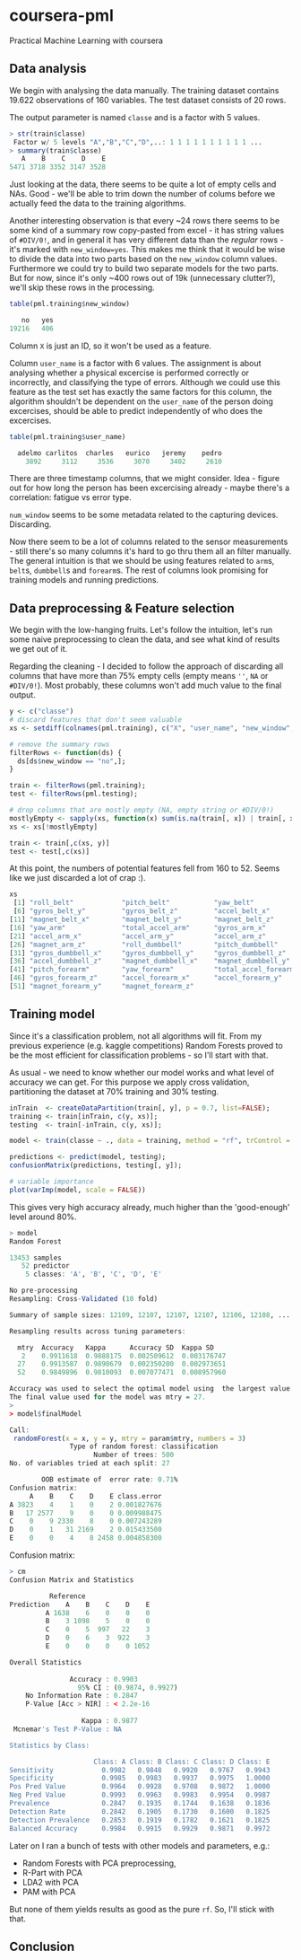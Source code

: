 # coursera-pml
Practical Machine Learning with coursera

## Data analysis

We begin with analysing the data manually. The training dataset contains 19.622 observations of 160 variables. The test dataset consists of 20 rows.

The output parameter is named `classe` and is a factor with 5 values.

```R
> str(train$classe)
 Factor w/ 5 levels "A","B","C","D",..: 1 1 1 1 1 1 1 1 1 1 ...
> summary(train$classe)
   A    B    C    D    E 
5471 3718 3352 3147 3528 
```

Just looking at the data, there seems to be quite a lot of empty cells and NAs. Good - we'll be able to trim down the number of colums before we actually feed the data to the training algorithms.

Another interesting observation is that every ~24 rows there seems to be some kind of a summary row copy-pasted from excel - it has string values of `#DIV/0!`, and in general it has very different data than the _regular_ rows - it's marked with `new_window=yes`. This makes me think that it would be wise to divide the data into two parts based on the `new_window` column values. Furthermore we could try to build two separate models for the two parts. But for now, since it's only ~400 rows out of 19k (unnecessary clutter?), we'll skip these rows in the processing.


```R
table(pml.training$new_window)

   no   yes 
19216   406 
```

Column `X` is just an ID, so it won't be used as a feature.

Column `user_name` is a factor with 6 values. The assignment is about analysing whether a physical excercise is performed correctly or incorrectly, and classifying the type of errors. Although we could use this feature as the test set has exactly the same factors for this column, the algorithm shouldn't be dependent on the `user_name` of the person doing excercises, should be able to predict independently of who does the excercises.

```R
table(pml.training$user_name)

  adelmo carlitos  charles   eurico   jeremy    pedro 
    3892     3112     3536     3070     3402     2610 
```

There are three timestamp columns, that we might consider. Idea - figure out for how long the person has been excercising already - maybe there's a correlation: fatigue vs error type.

`num_window` seems to be some metadata related to the capturing devices. Discarding.

Now there seem to be a lot of columns related to the sensor measurements - still there's so many columns it's hard to go thru them all an filter manually. The general intuition is that we should be using features related to `arm`s, `belt`s, `dumbbell`s and `forearm`s. The rest of columns look promising for training models and running predictions.

## Data preprocessing & Feature selection

We begin with the low-hanging fruits. Let's follow the intuition, let's run some naive preprocessing to clean the data, and see what kind of results we get out of it.

Regarding the cleaning - I decided to follow the approach of discarding all columns that have more than 75% empty cells (empty means `''`, `NA` or `#DIV/0!`). Most probably, these columns won't add much value to the final output.

```R
y <- c("classe")
# discard features that don't seem valuable
xs <- setdiff(colnames(pml.training), c("X", "user_name", "new_window", "num_window", "raw_timestamp_part_1", "raw_timestamp_part_2", "cvtd_timestamp", "classe"))

# remove the summary rows
filterRows <- function(ds) {
  ds[ds$new_window == "no",];
}

train <- filterRows(pml.training);
test <- filterRows(pml.testing);

# drop columns that are mostly empty (NA, empty string or #DIV/0!)
mostlyEmpty <- sapply(xs, function(x) sum(is.na(train[, x]) | train[, x] == "" | train[, x] == "#DIV/0!") > 0.75 * nrow(train))
xs <- xs[!mostlyEmpty]

train <- train[,c(xs, y)]
test <- test[,c(xs)]
```

At this point, the numbers of potential features fell from 160 to 52. Seems like we just discarded a lot of crap :).

```R
xs
 [1] "roll_belt"            "pitch_belt"           "yaw_belt"             "total_accel_belt"     "gyros_belt_x"        
 [6] "gyros_belt_y"         "gyros_belt_z"         "accel_belt_x"         "accel_belt_y"         "accel_belt_z"        
[11] "magnet_belt_x"        "magnet_belt_y"        "magnet_belt_z"        "roll_arm"             "pitch_arm"           
[16] "yaw_arm"              "total_accel_arm"      "gyros_arm_x"          "gyros_arm_y"          "gyros_arm_z"         
[21] "accel_arm_x"          "accel_arm_y"          "accel_arm_z"          "magnet_arm_x"         "magnet_arm_y"        
[26] "magnet_arm_z"         "roll_dumbbell"        "pitch_dumbbell"       "yaw_dumbbell"         "total_accel_dumbbell"
[31] "gyros_dumbbell_x"     "gyros_dumbbell_y"     "gyros_dumbbell_z"     "accel_dumbbell_x"     "accel_dumbbell_y"    
[36] "accel_dumbbell_z"     "magnet_dumbbell_x"    "magnet_dumbbell_y"    "magnet_dumbbell_z"    "roll_forearm"        
[41] "pitch_forearm"        "yaw_forearm"          "total_accel_forearm"  "gyros_forearm_x"      "gyros_forearm_y"     
[46] "gyros_forearm_z"      "accel_forearm_x"      "accel_forearm_y"      "accel_forearm_z"      "magnet_forearm_x"    
[51] "magnet_forearm_y"     "magnet_forearm_z"    
```

## Training model

Since it's a classification problem, not all algorithms will fit. From my previous experience (e.g. kaggle competitions) Random Forests proved to be the most efficient for classification problems - so I'll start with that.

As usual - we need to know whether our model works and what level of accuracy we can get. For this purpose we apply cross validation, partitioning the dataset at 70% training and 30% testing.

```R
inTrain  <- createDataPartition(train[, y], p = 0.7, list=FALSE);
training <- train[inTrain, c(y, xs)];
testing  <- train[-inTrain, c(y, xs)];

model <- train(classe ~ ., data = training, method = "rf", trControl = trainControl(method="cv"), numbers=3);

predictions <- predict(model, testing);
confusionMatrix(predictions, testing[, y]);

# variable importance
plot(varImp(model, scale = FALSE))
```

This gives very high accuracy already, much higher than the 'good-enough' level around 80%.

```R
> model
Random Forest 

13453 samples
   52 predictor
    5 classes: 'A', 'B', 'C', 'D', 'E' 

No pre-processing
Resampling: Cross-Validated (10 fold) 

Summary of sample sizes: 12109, 12107, 12107, 12107, 12106, 12108, ... 

Resampling results across tuning parameters:

  mtry  Accuracy   Kappa      Accuracy SD  Kappa SD   
   2    0.9911618  0.9888175  0.002509612  0.003176747
  27    0.9913587  0.9890679  0.002350200  0.002973651
  52    0.9849896  0.9810093  0.007077471  0.008957960

Accuracy was used to select the optimal model using  the largest value.
The final value used for the model was mtry = 27. 
>
> model$finalModel

Call:
 randomForest(x = x, y = y, mtry = param$mtry, numbers = 3) 
               Type of random forest: classification
                     Number of trees: 500
No. of variables tried at each split: 27

        OOB estimate of  error rate: 0.71%
Confusion matrix:
     A    B    C    D    E class.error
A 3823    4    1    0    2 0.001827676
B   17 2577    9    0    0 0.009988475
C    0    9 2330    8    0 0.007243289
D    0    1   31 2169    2 0.015433500
E    0    0    4    8 2458 0.004858300
```

Confusion matrix:

```R
> cm
Confusion Matrix and Statistics

          Reference
Prediction    A    B    C    D    E
         A 1638    6    0    0    0
         B    3 1098    5    0    0
         C    0    5  997   22    3
         D    0    6    3  922    3
         E    0    0    0    0 1052

Overall Statistics
                                          
               Accuracy : 0.9903          
                 95% CI : (0.9874, 0.9927)
    No Information Rate : 0.2847          
    P-Value [Acc > NIR] : < 2.2e-16       
                                          
                  Kappa : 0.9877          
 Mcnemar's Test P-Value : NA              

Statistics by Class:

                     Class: A Class: B Class: C Class: D Class: E
Sensitivity            0.9982   0.9848   0.9920   0.9767   0.9943
Specificity            0.9985   0.9983   0.9937   0.9975   1.0000
Pos Pred Value         0.9964   0.9928   0.9708   0.9872   1.0000
Neg Pred Value         0.9993   0.9963   0.9983   0.9954   0.9987
Prevalence             0.2847   0.1935   0.1744   0.1638   0.1836
Detection Rate         0.2842   0.1905   0.1730   0.1600   0.1825
Detection Prevalence   0.2853   0.1919   0.1782   0.1621   0.1825
Balanced Accuracy      0.9984   0.9915   0.9929   0.9871   0.9972
```

Later on I ran a bunch of tests with other models and parameters, e.g.:

* Random Forests with PCA preprocessing,
* R-Part with PCA
* LDA2 with PCA
* PAM with PCA

But none of them yields results as good as the pure `rf`. So, I'll stick with that.

## Conclusion

